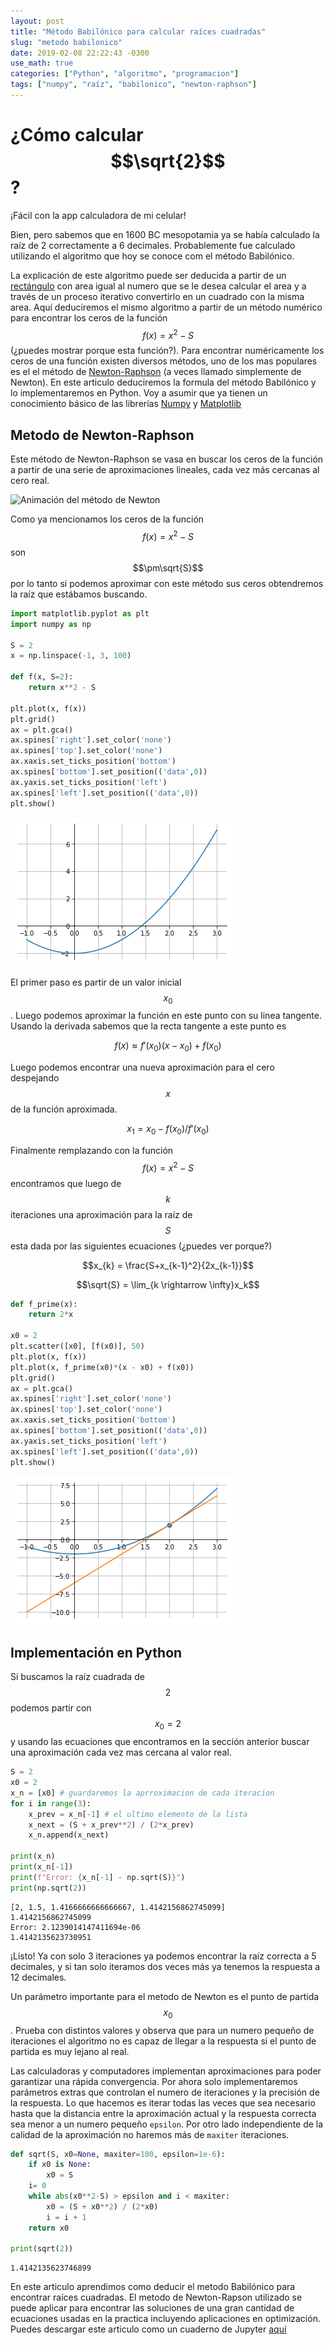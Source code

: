 ```yaml
---
layout: post
title: "Método Babilónico para calcular raíces cuadradas"
slug: "metodo babilonico"
date: 2019-02-08 22:22:43 -0300
use_math: true
categories: ["Python", "algoritmo", "programacion"]
tags: ["numpy", "raíz", "babilonico", "newton-raphson"]
---
```

# ¿Cómo calcular $$\sqrt{2}$$?

¡Fácil con la app calculadora de mi celular!

Bien, pero sabemos que en 1600 BC mesopotamia ya se había calculado la raíz de 2 correctamente a 6 decimales.
Probablemente fue calculado utilizando el algoritmo que hoy se conoce com el método Babilónico.

La explicación de este algoritmo puede ser deducida a partir de un [rectángulo](https://es.wikipedia.org/wiki/C%C3%A1lculo_de_la_ra%C3%ADz_cuadrada#Algoritmo_babil%C3%B3nico) con area igual al numero que se le desea calcular el area y a través de un proceso iterativo convertirlo en un cuadrado con la misma area.
Aquí deduciremos el mismo algoritmo a partir de un método numérico para encontrar los ceros de la función $$f(x)=x^2 - S$$ (¿puedes mostrar porque esta función?).
Para encontrar numéricamente los ceros de una función existen diversos métodos, uno de los mas populares es el el método de [Newton-Raphson](https://es.wikipedia.org/w/index.php?title=M%C3%A9todo_de_Newton-Raphson) (a veces llamado simplemente de Newton).
En este articulo deduciremos la formula del método Babilónico y lo implementaremos en Python.
Voy a asumir que ya tienen un conocimiento básico de las librerías [Numpy](https://www.numpy.org) y [Matplotlib](https://www.matplotlib.org)

## Metodo de Newton-Raphson

Este método de Newton-Raphson se vasa en buscar los ceros de la función a partir de una serie de aproximaciones lineales, cada vez más cercanas al cero real.

![Animación del método de Newton](https://upload.wikimedia.org/wikipedia/commons/e/e0/NewtonIteration_Ani.gif)

Como ya mencionamos los ceros de la función $$f(x)=x^2 - S$$ son $$\pm\sqrt{S}$$ por lo tanto si podemos aproximar con este método sus ceros obtendremos la raíz que estábamos buscando.


```python
import matplotlib.pyplot as plt
import numpy as np

S = 2
x = np.linspace(-1, 3, 100)

def f(x, S=2):
    return x**2 - S

plt.plot(x, f(x))
plt.grid()
ax = plt.gca()
ax.spines['right'].set_color('none')
ax.spines['top'].set_color('none')
ax.xaxis.set_ticks_position('bottom')
ax.spines['bottom'].set_position(('data',0))
ax.yaxis.set_ticks_position('left')
ax.spines['left'].set_position(('data',0))
plt.show()
```


![png](/assets/posts/metodo-babilonico/output_1_0.png)


El primer paso es partir de un valor inicial $$x_0$$. Luego podemos aproximar la función en este punto con su linea tangente. Usando la derivada sabemos que la recta tangente a este punto es

$$ f(x) \approx f'(x_0)(x - x_0) + f(x_0) $$

Luego podemos encontrar una nueva aproximación para el cero despejando $$x$$ de la función aproximada.

$$x_1 = x_0 - f(x_0)/f'(x_0)$$

Finalmente remplazando con la función $$f(x)=x^2 - S$$ encontramos que luego de $$k$$ iteraciones una aproximación para la raíz de $$S$$ esta dada por las siguientes ecuaciones (¿puedes ver porque?)

$$x_{k} = \frac{S+x_{k-1}^2}{2x_{k-1}}$$

$$\sqrt{S} =  \lim_{k \rightarrow \infty}x_k$$


```python
def f_prime(x):
    return 2*x

x0 = 2
plt.scatter([x0], [f(x0)], 50)
plt.plot(x, f(x))
plt.plot(x, f_prime(x0)*(x - x0) + f(x0))
plt.grid()
ax = plt.gca()
ax.spines['right'].set_color('none')
ax.spines['top'].set_color('none')
ax.xaxis.set_ticks_position('bottom')
ax.spines['bottom'].set_position(('data',0))
ax.yaxis.set_ticks_position('left')
ax.spines['left'].set_position(('data',0))
plt.show()
```


![png](/assets/posts/metodo-babilonico/output_3_0.png)


## Implementación en Python

Si buscamos la raíz cuadrada de $$2$$ podemos partir con $$x_0=2$$ y usando las ecuaciones que encontramos en la sección anterior buscar una aproximación cada vez mas cercana al valor real.


```python
S = 2
x0 = 2
x_n = [x0] # guardaremos la aprroximacion de cada iteracion
for i in range(3):
    x_prev = x_n[-1] # el ultimo elemento de la lista
    x_next = (S + x_prev**2) / (2*x_prev)
    x_n.append(x_next)

print(x_n)
print(x_n[-1])
print(f"Error: {x_n[-1] - np.sqrt(S)}")
print(np.sqrt(2))
```

    [2, 1.5, 1.4166666666666667, 1.4142156862745099]
    1.4142156862745099
    Error: 2.1239014147411694e-06
    1.4142135623730951


¡Listo! Ya con solo 3 iteraciones ya podemos encontrar la raíz correcta a 5 decimales, y si tan solo iteramos dos veces más ya tenemos la respuesta a 12 decimales.

Un parámetro importante para el metodo de Newton es el punto de partida $$x_0$$. Prueba con distintos valores y observa que para un numero pequeño de iteraciones el algoritmo no es capaz de llegar a la respuesta si el punto de partida es muy lejano al real.

Las calculadoras y computadores implementan aproximaciones para poder garantizar una rápida convergencia. Por ahora solo implementaremos parámetros extras que controlan el numero de iteraciones y la precisión de la respuesta. Lo que hacemos es iterar todas las veces que sea necesario hasta que la distancia entre la aproximación actual y la respuesta correcta sea menor a un numero pequeño `epsilon`. Por otro lado independiente de la calidad de la aproximación no haremos más de `maxiter` iteraciones.


```python
def sqrt(S, x0=None, maxiter=100, epsilon=1e-6):
    if x0 is None:
        x0 = S
    i= 0
    while abs(x0**2-S) > epsilon and i < maxiter:
        x0 = (S + x0**2) / (2*x0)
        i = i + 1
    return x0

print(sqrt(2))
```

    1.4142135623746899


En este articulo aprendimos como deducir el metodo Babilónico para encontrar raíces cuadradas.
El metodo de Newton-Rapson utilizado se puede aplicar para encontrar las soluciones de una gran cantidad de ecuaciones usadas en la practica incluyendo aplicaciones en optimización.
Puedes descargar este articulo como un cuaderno de Jupyter [aquí](/assets/posts/metodo-babilonico/Metodo-de-Babilonia-para-calcular-raices-cuadradas.ipynb)

